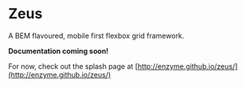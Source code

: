 # Zeus
A BEM flavoured, mobile first flexbox grid framework.

**Documentation coming soon!**

For now, check out the splash page at [http://enzyme.github.io/zeus/](http://enzyme.github.io/zeus/)
